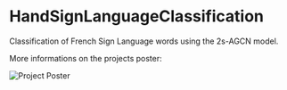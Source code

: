 # HandSignLanguageClassification
Classification of French Sign Language words using the 2s-AGCN model.

More informations on the projects poster:

![Project Poster](./public/posterCassiopee.png)

